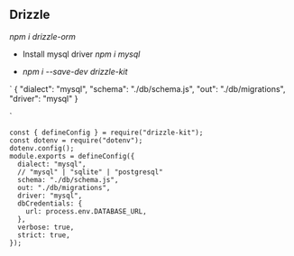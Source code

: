 ## Drizzle

_npm i drizzle-orm_

- Install mysql driver
  _npm i mysql_

- _npm i --save-dev drizzle-kit_

`
{
"dialect": "mysql",
"schema": "./db/schema.js",
"out": "./db/migrations",
"driver": "mysql"
}

`

```
const { defineConfig } = require("drizzle-kit");
const dotenv = require("dotenv");
dotenv.config();
module.exports = defineConfig({
  dialect: "mysql",
  // "mysql" | "sqlite" | "postgresql"
  schema: "./db/schema.js",
  out: "./db/migrations",
  driver: "mysql",
  dbCredentials: {
    url: process.env.DATABASE_URL,
  },
  verbose: true,
  strict: true,
});
```
